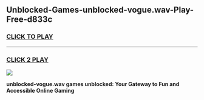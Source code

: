 
## Unblocked-Games-unblocked-vogue.wav-Play-Free-d833c
<h3>
<a href="https://premium76.site?title=unblocked-vogue.wav&ref=23A">CLICK TO PLAY</a></h3>
<hr>

<h3>
<a href="https://premium76.site?title=unblocked-vogue.wav&ref=23A">CLICK 2 PLAY</a>
  
</h3>

<a href="https://premium76.site?title=unblocked-vogue.wav&ref=23A"><img src="https://clearcache.store/games.png"></a>


**unblocked-vogue.wav games unblocked: Your Gateway to Fun and Accessible Online Gaming**
